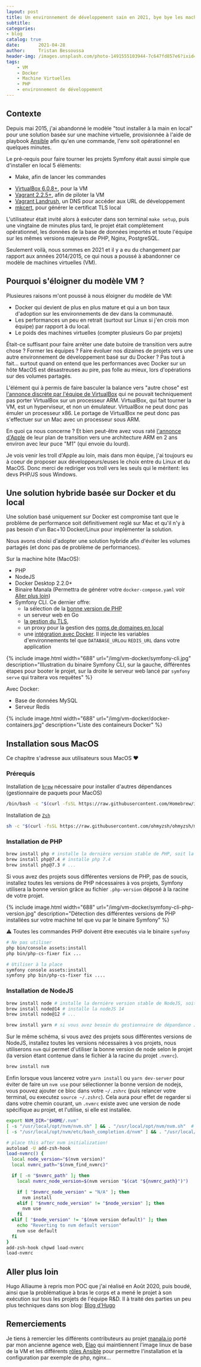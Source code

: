 ```yaml
---
layout: post
title: Un environnement de développement sain en 2021, bye bye les machines virtuelles (VM), bonjour Docker en mode hybride
subtitle: 
categories:
- blog
catalog: true
date:       2021-04-28
author:     Tristan Bessoussa
header-img: /images.unsplash.com/photo-1491555103944-7c647fd857e6?ixid=MXwxMjA3fDB8MHxwaG90by1wYWdlfHx8fGVufDB8fHw%3D&ixlib=rb-1.2.1&auto=format&fit=crop&w=1950&q=80
tags:
    - VM
    - Docker
    - Machine Virtuelles
    - PHP
    - environnement de développement
---
```




## Contexte

Depuis mai 2015, j'ai abandonné le modèle "tout installer à la main en local" pour une solution basée sur une machine virtuelle, provisionnée à l'aide de playbook [Ansible](https://www.ansible.com/) afin qu'en une commande, l'env soit opérationnel en quelques minutes.

Le pré-requis pour faire tourner les projets Symfony était aussi simple que d'installer en local 5 éléments:

* Make, afin de lancer les commandes
- [VirtualBox 6.0.8+](https://www.virtualbox.org/wiki/Downloads), pour la VM
- [Vagrant 2.2.5+](https://www.vagrantup.com/downloads.html), afin de piloter la VM
- [Vagrant Landrush](https://github.com/vagrant-landrush/landrush), un DNS pour accéder aux URL de développement
- [mkcert](https://github.com/FiloSottile/mkcert), pour générer le certificat TLS local

L'utilisateur était invité alors à exécuter dans son terminal `make setup`, puis une vingtaine de minutes plus tard, le projet était complètement opérationnel, les données de la base de données importés et toute l'équipe sur les mêmes versions majeures de PHP, Nginx, PostgreSQL.

Seulement voilà, nous sommes en 2021 et il y a eu du changement par rapport aux années 2014/2015, ce qui nous a poussé à abandonner ce modèle de machines virtuelles (VM).

## Pourquoi s'éloigner du modèle VM ?

Plusieures raisons m'ont poussé à nous éloigner du modèle de VM: 
* Docker qui devient de plus en plus mature et qui a un bon taux d'adoption sur les environnements de dev dans la communauté.
* Les performances un peu en retrait (surtout sur Linux si j'en crois mon équipe) par rapport à du local.
* Le poids des machines virtuelles (compter plusieurs Go par projets)

Était-ce suffisant pour faire arrêter une date butoire de transition vers autre chose ? Former les équipes ? Faire évoluer nos dizaines de projets vers une autre environnement de développement basé sur du Docker ? Pas tout à fait... surtout quand on entend que les performances avec Docker sur un hôte MacOS est désastreuses au pire, pas folle au mieux, lors d'opérations sur des volumes partagés.

L'élément qui à permis de faire basculer la balance vers "autre chose" est [l'annonce discrète par l'équipe de VirtualBox](https://forums.virtualbox.org/viewtopic.php?f=8&t=98742#wrap) qui ne pouvait techniquement pas porter VirtualBox sur un processeur ARM. VirtualBox, qui fait tourner la VM, est un hyperviseur, et non un émulateur. VirtualBox ne peut donc pas émuler un processeur x86. Le portage de VirtualBox ne peut donc pas s'effectuer sur un Mac avec un processeur sous ARM.

En quoi ça nous concerne ? Et bien peut-être avez vous raté [l'annonce d'Apple](https://nr.apple.com/dE7O5p9q0t) de leur plan de transition vers une architecture ARM en 2 ans environ avec leur puce "M1" (qui envoie du lourd).

Je vois venir les troll d'Apple au loin, mais dans mon équipe, j'ai toujours eu à coeur de proposer aux développeurs/euses le choix entre du Linux et du MacOS. Donc merci de rediriger vos troll vers les seuls qui le méritent: les devs PHP/JS sous Windows.


## Une solution hybride basée sur Docker et du local

Une solution basé uniquement sur Docker est compromise tant que le problème de performance soit définitivement reglé sur Mac et qu'il n'y à pas besoin d'un Bac+10 Docker/Linux pour implémenter la solution.

Nous avons choisi d'adopter une solution hybride afin d'éviter les volumes partagés (et donc pas de problème de performances). 

Sur la machine hôte (MacOS):
* PHP
* NodeJS
* Docker Desktop 2.2.0+
* Binaire Manala (Permettra de générer votre `docker-compose.yaml` voir [Aller plus loin](#aller-plus-loin))
* Symfony CLI. Ce dernier offre:
  *  la sélection de la [bonne version de PHP](https://symfony.com/doc/current/setup/symfony_server.html#selecting-a-different-php-version)
  *  un serveur web en Go
  *  [la gestion du TLS](https://symfony.com/doc/current/setup/symfony_server.html#enabling-tls), 
  *  un proxy pour la gestion des [noms de domaines en local](https://symfony.com/doc/current/setup/symfony_server.html#local-domain-names)
  *  une [intégration avec Docker](https://symfony.com/doc/current/setup/symfony_server.html#docker-integration). Il injecte les variables d'environnements tel que `DATABASE_URL`ou `REDIS_URL` dans votre application

{% include image.html width="688" url="/img/vm-docker/symfony-cli.jpg" description="Illustration du binaire Symfony CLI, sur la gauche, différentes étapes pour booter le projet, sur la droite le serveur web lancé par `symfony serve` qui traitera vos requêtes" %}


Avec Docker: 
* Base de données MySQL
* Serveur Redis

{% include image.html width="688" url="/img/vm-docker/docker-containers.jpg" description="Liste des containeurs Docker" %}

## Installation sous MacOS

Ce chapitre s'adresse aux utilisateurs sous MacOS ❤️

### Prérequis

Installation de [`brew`](https://brew.sh/index_fr) nécessaire pour installer d'autres dépendances (gestionnaire de paquets pour MacOS)

```bash
/bin/bash -c "$(curl -fsSL https://raw.githubusercontent.com/Homebrew/install/HEAD/install.sh)"
```

Installation de [`Zsh`](https://ohmyz.sh/#install)

```bash
sh -c "$(curl -fsSL https://raw.githubusercontent.com/ohmyzsh/ohmyzsh/master/tools/install.sh)"
```


### Installation de PHP

```bash 
brew install php # installe la dernière version stable de PHP, soit la version 8.0.x à l'heure ou j'écris cet article.
brew install php@7.4 # installe php 7.4
brew install php@7.3 # ...
```

Si vous avez des projets sous différentes versions de PHP, pas de soucis, installez toutes les versions de PHP nécessaires à vos projets, Symfony utilisera la bonne version grâce au fichier `.php-version` déposé à la racine de votre projet.

{% include image.html width="688" url="/img/vm-docker/symfony-cli-php-version.jpg" description="Détection des différentes versions de PHP installées sur votre machine tel que vu par le binaire Symfony" %}

⚠️ Toutes les commandes PHP doivent être executés via le binaire `symfony` 

```bash
# Ne pas utiliser
php bin/console assets:install
php bin/php-cs-fixer fix ...

# Utiliser à la place
symfony console assets:install
symfony php bin/php-cs-fixer fix ....
```

### Installation de NodeJS

```bash 
brew install node # installe la dernière version stable de NodeJS, soit la version 16.0.x à l'heure ou j'écris cet article.
brew install node@14 # installe la nodeJS 14
brew install node@12 # ...

brew install yarn # si vous avez besoin du gestionnaire de dépandance JS Yarn
```

Sur le même schéma, si vous avez des projets sous différentes versions de NodeJS, installez toutes les versions nécessaires à vos projets, nous utiliserons `nvm` qui permet d'utiliser la bonne version de node selon le projet (la version étant contenue dans le fichier à la racine du projet `.nvmrc`).

```bash 
brew install nvm
```

Enfin lorsque vous lancerez votre `yarn install` ou `yarn dev-server` pour éviter de faire un `nvm use` pour sélectionner la bonne version de nodejs, vous pouvez ajouter ce bloc dans votre `~/.zshrc` (puis relancer votre terminal, ou executez `source ~/.zshrc`). Cela aura pour effet de regarder si dans votre chemin courant, un `.nvmrc` existe avec une version de node spécifique au projet, et l'utilise, si elle est installée.

```bash
export NVM_DIR="$HOME/.nvm"
[ -s "/usr/local/opt/nvm/nvm.sh" ] && . "/usr/local/opt/nvm/nvm.sh"  # This loads nvm
[ -s "/usr/local/opt/nvm/etc/bash_completion.d/nvm" ] && . "/usr/local/opt/nvm/etc/bash_completion.d/nvm"  # This loads nvm bash_completion

# place this after nvm initialization!
autoload -U add-zsh-hook
load-nvmrc() {
  local node_version="$(nvm version)"
  local nvmrc_path="$(nvm_find_nvmrc)"

  if [ -n "$nvmrc_path" ]; then
    local nvmrc_node_version=$(nvm version "$(cat "${nvmrc_path}")")

    if [ "$nvmrc_node_version" = "N/A" ]; then
      nvm install
    elif [ "$nvmrc_node_version" != "$node_version" ]; then
      nvm use
    fi
  elif [ "$node_version" != "$(nvm version default)" ]; then
    echo "Reverting to nvm default version"
    nvm use default
  fi
}
add-zsh-hook chpwd load-nvmrc
load-nvmrc
```


## Aller plus loin

Hugo Alliaume à repris mon POC que j'ai réalisé en Août 2020, puis boudé, ainsi que la problématique à bras le corps et a mené le projet à son exécution sur tous les projets de l'équipe R&D. Il à traité des parties un peu plus techniques dans son blog: [Blog d'Hugo](https://hugo.alliau.me/)


## Remerciements

Je tiens à remercier les différents contributeurs au projet [manala.io]([manala.io](https://www.manala.io/)) porté par mon ancienne agence web, [Elao](https://www.elao.com/) qui maintiennent l'image linux de base de la VM et les différents [rôles Ansible](https://github.com/manala/ansible-roles) pour permettre l'installation et la configuration par exemple de php, nginx... 